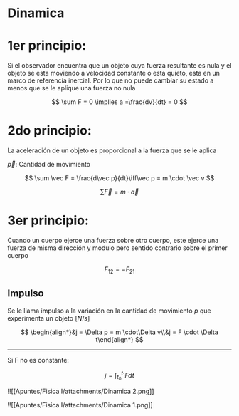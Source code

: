 # Dinamica

# 1er principio:

Si el observador encuentra que un objeto cuya fuerza resultante es nula y el objeto se esta moviendo a velocidad constante o esta quieto, esta en un marco de referencia inercial. Por lo que no puede cambiar su estado a menos que se le aplique una fuerza no nula

$$
\sum F = 0 \implies a =\frac{dv}{dt} = 0
$$

# 2do principio:

La aceleración de un objeto es proporcional a la fuerza que se le aplica

$\vec p$: Cantidad de movimiento

$$
\sum \vec F = \frac{d\vec p}{dt}\iff\vec p = m \cdot \vec v
$$

$$
\sum \vec F = m \cdot \vec a
$$

# 3er principio:

Cuando un cuerpo ejerce una fuerza sobre otro cuerpo, este ejerce una fuerza de misma dirección y modulo pero sentido contrario sobre el primer cuerpo

$$
F_{12} = -F_{21}
$$

## Impulso

Se le llama impulso a la variación en la cantidad de movimiento $p$ que experimenta un objeto $[N/s]$

$$
\begin{align*}&j = \Delta p = m \cdot\Delta v\\&j = F \cdot \Delta t\end{align*}
$$

---

Si F no es constante:

$$
j = \int_{t_0}^{t_1} Fdt
$$

!![[Apuntes/Fisica I/attachments/Dinamica 2.png]]

!![[Apuntes/Fisica I/attachments/Dinamica 1.png]]